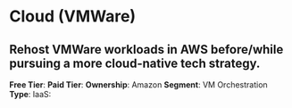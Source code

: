 # Cloud (VMWare)
## Rehost VMWare workloads in AWS before/while pursuing a more cloud-native tech strategy.
**Free Tier**: 
**Paid Tier**: 
**Ownership**: Amazon
**Segment**: VM Orchestration
**Type**: IaaS: 
